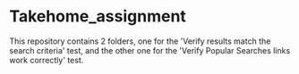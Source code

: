 # Takehome_assignment
This repository contains 2 folders, one for the 'Verify results match the search criteria' test,
and the other one for the 'Verify Popular Searches links work correctly' test.
